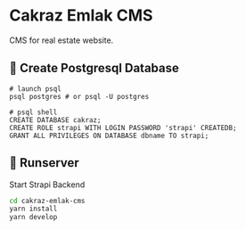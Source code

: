 # Cakraz Emlak CMS

CMS for real estate website.

## 📖 Create Postgresql Database

```shell
# launch psql
psql postgres # or psql -U postgres
```
```shell
# psql shell
CREATE DATABASE cakraz;
CREATE ROLE strapi WITH LOGIN PASSWORD 'strapi' CREATEDB;
GRANT ALL PRIVILEGES ON DATABASE dbname TO strapi;
```

## 🚀 Runserver
   
Start Strapi Backend
```bash
cd cakraz-emlak-cms
yarn install
yarn develop
```
